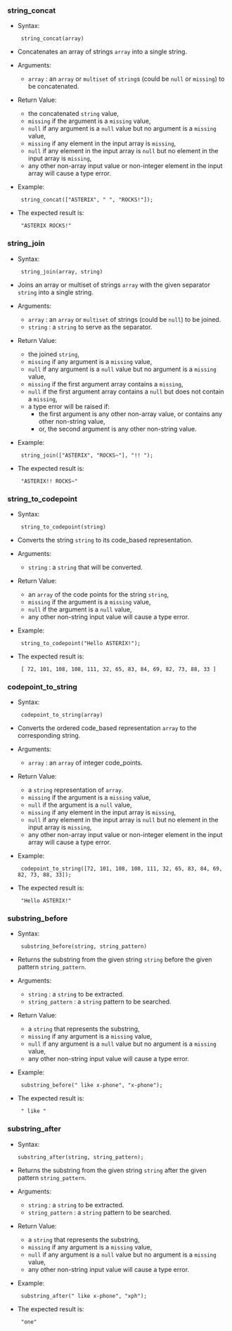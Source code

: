 <!--
 ! Licensed to the Apache Software Foundation (ASF) under one
 ! or more contributor license agreements.  See the NOTICE file
 ! distributed with this work for additional information
 ! regarding copyright ownership.  The ASF licenses this file
 ! to you under the Apache License, Version 2.0 (the
 ! "License"); you may not use this file except in compliance
 ! with the License.  You may obtain a copy of the License at
 !
 !   http://www.apache.org/licenses/LICENSE-2.0
 !
 ! Unless required by applicable law or agreed to in writing,
 ! software distributed under the License is distributed on an
 ! "AS IS" BASIS, WITHOUT WARRANTIES OR CONDITIONS OF ANY
 ! KIND, either express or implied.  See the License for the
 ! specific language governing permissions and limitations
 ! under the License.
 !-->

### string_concat ###
 * Syntax:

        string_concat(array)

 * Concatenates an array of strings `array` into a single string.
 * Arguments:
    * `array` : an `array` or `multiset` of `string`s (could be `null` or `missing`) to be concatenated.
 * Return Value:
    * the concatenated `string` value,
    * `missing` if the argument is a `missing` value,
    * `null` if any argument is a `null` value but no argument is a `missing` value,
    * `missing` if any element in the input array is `missing`,
    * `null` if any element in the input array is `null` but no element in the input array is `missing`,
    * any other non-array input value or non-integer element in the input array will cause a type error.

 * Example:

        string_concat(["ASTERIX", " ", "ROCKS!"]);


 * The expected result is:

        "ASTERIX ROCKS!"


### string_join ###
 * Syntax:

        string_join(array, string)

 * Joins an array or multiset of strings `array` with the given separator `string` into a single string.
 * Arguments:
    * `array` : an `array` or `multiset` of strings (could be `null`) to be joined.
    * `string` : a `string` to serve as the separator.
 * Return Value:
    * the joined `string`,
    * `missing` if any argument is a `missing` value,
    * `null` if any argument is a `null` value but no argument is a `missing` value,
    * `missing` if the first argument array contains a `missing`,
    * `null` if the first argument array contains a `null` but does not contain a `missing`,
    * a type error will be raised if:
        * the first argument is any other non-array value, or contains any other non-string value,
        * or, the second argument is any other non-string value.

 * Example:

        string_join(["ASTERIX", "ROCKS~"], "!! ");


 * The expected result is:

        "ASTERIX!! ROCKS~"


### string_to_codepoint ###
 * Syntax:

        string_to_codepoint(string)

 * Converts the string `string` to its code_based representation.
 * Arguments:
    * `string` : a `string` that will be converted.
 * Return Value:
    * an `array` of the code points for the string `string`,
    * `missing` if the argument is a `missing` value,
    * `null` if the argument is a `null` value,
    * any other non-string input value will cause a type error.

 * Example:

        string_to_codepoint("Hello ASTERIX!");


 * The expected result is:

        [ 72, 101, 108, 108, 111, 32, 65, 83, 84, 69, 82, 73, 88, 33 ]


### codepoint_to_string ###
 * Syntax:

        codepoint_to_string(array)

 * Converts the ordered code_based representation `array` to the corresponding string.
 * Arguments:
    * `array` : an `array` of integer code_points.
 * Return Value:
    * a `string` representation of `array`.
    * `missing` if the argument is a `missing` value,
    * `null` if the argument is a `null` value,
    * `missing` if any element in the input array is `missing`,
    * `null` if any element in the input array is `null` but no element in the input array is `missing`,
    * any other non-array input value or non-integer element in the input array will cause a type error.

 * Example:

        codepoint_to_string([72, 101, 108, 108, 111, 32, 65, 83, 84, 69, 82, 73, 88, 33]);


 * The expected result is:

        "Hello ASTERIX!"


### substring_before ###
 * Syntax:

        substring_before(string, string_pattern)

 * Returns the substring from the given string `string` before the given pattern `string_pattern`.
 * Arguments:
    * `string` : a `string` to be extracted.
    * `string_pattern` : a `string` pattern to be searched.
 * Return Value:
    * a `string` that represents the substring,
    * `missing` if any argument is a `missing` value,
    * `null` if any argument is a `null` value but no argument is a `missing` value,
    * any other non-string input value will cause a type error.

 * Example:

        substring_before(" like x-phone", "x-phone");


 * The expected result is:

        " like "


### substring_after ###
 * Syntax:

       substring_after(string, string_pattern);

 * Returns the substring from the given string `string` after the given pattern `string_pattern`.
 * Arguments:
    * `string` : a `string` to be extracted.
    * `string_pattern` : a `string` pattern to be searched.
 * Return Value:
    * a `string` that represents the substring,
    * `missing` if any argument is a `missing` value,
    * `null` if any argument is a `null` value but no argument is a `missing` value,
    * any other non-string input value will cause a type error.


 * Example:

        substring_after(" like x-phone", "xph");


 * The expected result is:

        "one"

